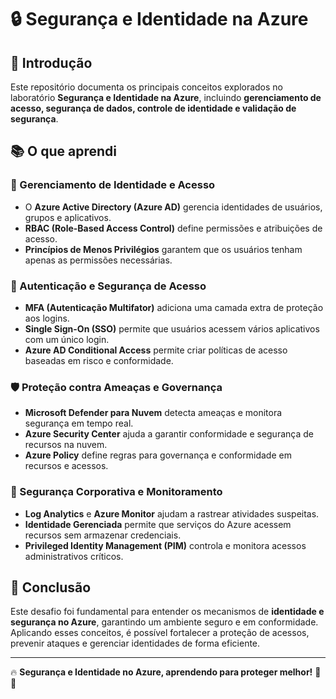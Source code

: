 # 🔒 Segurança e Identidade na Azure

## 📌 Introdução
Este repositório documenta os principais conceitos explorados no laboratório **Segurança e Identidade na Azure**, incluindo **gerenciamento de acesso, segurança de dados, controle de identidade e validação de segurança**.

## 📚 O que aprendi

### 🔑 Gerenciamento de Identidade e Acesso
- O **Azure Active Directory (Azure AD)** gerencia identidades de usuários, grupos e aplicativos.
- **RBAC (Role-Based Access Control)** define permissões e atribuições de acesso.
- **Princípios de Menos Privilégios** garantem que os usuários tenham apenas as permissões necessárias.

### 🔐 Autenticação e Segurança de Acesso
- **MFA (Autenticação Multifator)** adiciona uma camada extra de proteção aos logins.
- **Single Sign-On (SSO)** permite que usuários acessem vários aplicativos com um único login.
- **Azure AD Conditional Access** permite criar políticas de acesso baseadas em risco e conformidade.

### 🛡️ Proteção contra Ameaças e Governança
- **Microsoft Defender para Nuvem** detecta ameaças e monitora segurança em tempo real.
- **Azure Security Center** ajuda a garantir conformidade e segurança de recursos na nuvem.
- **Azure Policy** define regras para governança e conformidade em recursos e acessos.

### 🏢 Segurança Corporativa e Monitoramento
- **Log Analytics** e **Azure Monitor** ajudam a rastrear atividades suspeitas.
- **Identidade Gerenciada** permite que serviços do Azure acessem recursos sem armazenar credenciais.
- **Privileged Identity Management (PIM)** controla e monitora acessos administrativos críticos.


## 🎯 Conclusão
Este desafio foi fundamental para entender os mecanismos de **identidade e segurança no Azure**, garantindo um ambiente seguro e em conformidade. Aplicando esses conceitos, é possível fortalecer a proteção de acessos, prevenir ataques e gerenciar identidades de forma eficiente.

---

🔥 **Segurança e Identidade no Azure, aprendendo para proteger melhor!** 🔐🚀
